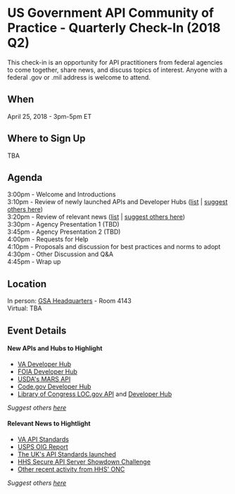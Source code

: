 
# US Government API Community of Practice - Quarterly Check-In (2018 Q2)

This check-in is an opportunity for API practitioners from federal agencies to come together, share news, and discuss topics of interest.  Anyone with a federal .gov or .mil address is welcome to attend.  

## When

April 25, 2018 - 3pm-5pm ET

## Where to Sign Up 

TBA

## Agenda 

3:00pm - Welcome and Introductions   
3:10pm - Review of newly launched APIs and Developer Hubs ([list](https://github.com/18F/wg-api/blob/18f-pages/quarterly-meetings/2018-q2.md#new-apis-and-hubs-to-highlight) | [suggest others here](https://github.com/18F/wg-api/issues/13))  
3:20pm - Review of relevant news ([list](https://github.com/18F/wg-api/blob/18f-pages/quarterly-meetings/2018-q2.md#relevant-news-to-hightlight) | [suggest others here](https://github.com/18F/wg-api/issues/14))  
3:30pm - Agency Presentation 1 (TBD)  
3:45pm - Agency Presentation 2 (TBD)  
4:00pm - Requests for Help   
4:10pm - Proposals and discussion for best practices and norms to adopt  
4:30pm - Other Discussion and Q&A  
4:45pm - Wrap up  

## Location 

In person: [GSA Headquarters]() - Room 4143  
Virtual:  TBA  


## Event Details 


#### New APIs and Hubs to Highlight

* [VA Developer Hub](https://www.oit.va.gov/developer/)
* [FOIA Developer Hub](https://www.foia.gov/developer/)
* [USDA's MARS API](https://mymarketnews.ams.usda.gov/mars-api/getting-started)
* [Code.gov Developer Hub](https://developers.code.gov/)
* [Library of Congress LOC.gov API](https://libraryofcongress.github.io/data-exploration/) and [Developer Hub](https://labs.loc.gov/)

_Suggest others [here](https://github.com/18F/wg-api/issues/13)_

#### Relevant News to Hightlight 

* [VA API Standards](https://www.va.gov/opa/pressrel/pressrelease.cfm?id=4022)
* [USPS OIG Report](https://www.uspsoig.gov/document/application-programming-interface-strategy)
* [The UK's API Standards launched](https://gdstechnology.blog.gov.uk/2018/02/13/developing-cross-government-api-data-and-technical-standards/) 
* [HHS Secure API Server Showdown Challenge](https://www.cccinnovationcenter.com/challenges/secure-api-server-showdown-challenge/)
* [Other recent activity from HHS' ONC](https://www.healthit.gov/buzz-blog/interoperability/apis-path-putting-patients-center/)

_Suggest others [here](https://github.com/18F/wg-api/issues/14)_
